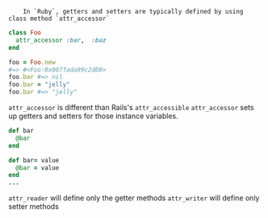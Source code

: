 
		In `Ruby`, getters and setters are typically defined by using class method `attr_accessor`
```ruby
class Foo 
  attr_accessor :bar,  :baz
end 

foo = Foo.new 
#=> #<Foo:0x007fada99c2d00>
foo.bar #=> nil 
foo.bar = "jelly"
foo.bar #=> "jelly"
```

`attr_accessor` is different than Rails's `attr_accessible` 
`attr_accessor` sets up getters and setters for those instance variables. 
```ruby
def bar
  @bar
end

def bar= value 
  @bar = value
end
...
```
`attr_reader` will define only the getter methods 
`attr_writer` will define only setter methods 
	
